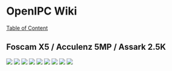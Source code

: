 # OpenIPC Wiki
[Table of Content](../README.md)

Foscam X5 / Acculenz 5MP / Assark 2.5K
---

<img src="../images/device-foscam-01.webp">
<img src="../images/device-foscam-02.webp">
<img src="../images/device-foscam-03.webp">
<img src="../images/device-foscam-04.webp">
<img src="../images/device-foscam-05.webp">
<img src="../images/device-foscam-06.webp">
<img src="../images/device-foscam-07.webp">
<img src="../images/device-foscam-08.webp">
<img src="../images/device-foscam-09.webp">
